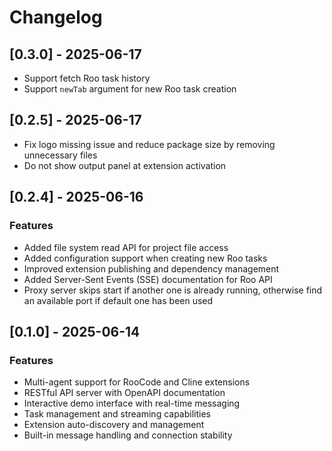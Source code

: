 # Changelog

## [0.3.0] - 2025-06-17

- Support fetch Roo task history
- Support `newTab` argument for new Roo task creation

## [0.2.5] - 2025-06-17

- Fix logo missing issue and reduce package size by removing unnecessary files
- Do not show output panel at extension activation

## [0.2.4] - 2025-06-16

### Features

- Added file system read API for project file access
- Added configuration support when creating new Roo tasks
- Improved extension publishing and dependency management
- Added Server-Sent Events (SSE) documentation for Roo API
- Proxy server skips start if another one is already running, otherwise find an available port if default one has been used

## [0.1.0] - 2025-06-14

### Features

- Multi-agent support for RooCode and Cline extensions
- RESTful API server with OpenAPI documentation
- Interactive demo interface with real-time messaging
- Task management and streaming capabilities
- Extension auto-discovery and management
- Built-in message handling and connection stability
